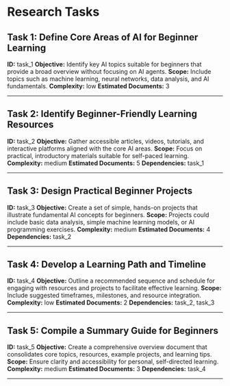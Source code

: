 # Research Tasks

## Task 1: Define Core Areas of AI for Beginner Learning
**ID:** task_1
**Objective:** Identify key AI topics suitable for beginners that provide a broad overview without focusing on AI agents.
**Scope:** Include topics such as machine learning, neural networks, data analysis, and AI fundamentals.
**Complexity:** low
**Estimated Documents:** 3

---

## Task 2: Identify Beginner-Friendly Learning Resources
**ID:** task_2
**Objective:** Gather accessible articles, videos, tutorials, and interactive platforms aligned with the core AI areas.
**Scope:** Focus on practical, introductory materials suitable for self-paced learning.
**Complexity:** medium
**Estimated Documents:** 5
**Dependencies:** task_1

---

## Task 3: Design Practical Beginner Projects
**ID:** task_3
**Objective:** Create a set of simple, hands-on projects that illustrate fundamental AI concepts for beginners.
**Scope:** Projects could include basic data analysis, simple machine learning models, or AI programming exercises.
**Complexity:** medium
**Estimated Documents:** 4
**Dependencies:** task_2

---

## Task 4: Develop a Learning Path and Timeline
**ID:** task_4
**Objective:** Outline a recommended sequence and schedule for engaging with resources and projects to facilitate effective learning.
**Scope:** Include suggested timeframes, milestones, and resource integration.
**Complexity:** low
**Estimated Documents:** 2
**Dependencies:** task_2, task_3

---

## Task 5: Compile a Summary Guide for Beginners
**ID:** task_5
**Objective:** Create a comprehensive overview document that consolidates core topics, resources, example projects, and learning tips.
**Scope:** Ensure clarity and accessibility for personal, self-directed learning.
**Complexity:** medium
**Estimated Documents:** 3
**Dependencies:** task_4

---
